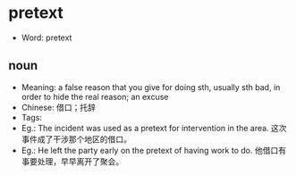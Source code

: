 # pretext

- Word: pretext

## noun

- Meaning: a false reason that you give for doing sth, usually sth bad, in order to hide the real reason; an excuse
- Chinese: 借口；托辞
- Tags: 
- Eg.: The incident was used as a pretext for intervention in the area. 这次事件成了干涉那个地区的借口。
- Eg.: He left the party early on the pretext of having work to do. 他借口有事要处理，早早离开了聚会。

